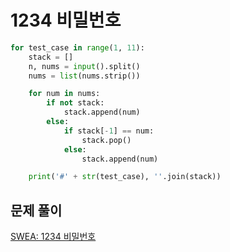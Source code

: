 # 1234 비밀번호

```python
for test_case in range(1, 11):
    stack = []
    n, nums = input().split()
    nums = list(nums.strip())

    for num in nums:
        if not stack:
            stack.append(num)
        else:
            if stack[-1] == num:
                stack.pop()
            else:
                stack.append(num)

    print('#' + str(test_case), ''.join(stack))
```



## 문제 풀이

[SWEA: 1234 비밀번호](https://dirmathfl.tistory.com/285)

